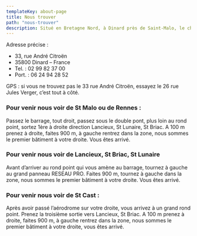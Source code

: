 ```yaml
---
templateKey: about-page
title: Nous trouver
path: "nous-trouver"
description: Situé en Bretagne Nord, à Dinard près de Saint-Malo, le chantier est très accessible de toute la Bretagne, Nord et Sud mais également depuis la Normandie.
---
```


Adresse précise :

- 33, rue André Citroën
- 35800 Dinard – France
- Tel. : 02 99 82 37 00
- Port. : 06 24 94 28 52

GPS : si vous ne trouvez pas le 33 rue André Citroën, essayez le 26 rue Jules Verger, c’est tout à côté.

### Pour venir nous voir de St Malo ou de Rennes :
Passez le barrage, tout droit, passez sous le double pont, plus loin au rond point, sortez 1ère à droite direction Lancieux, St Lunaire, St Briac. A 100 m prenez à droite, faites 900 m, à gauche rentrez dans la zone, nous sommes le premier bâtiment à votre droite. Vous êtes arrivé.

### Pour venir nous voir de Lancieux, St Briac, St Lunaire
Avant d’arriver au rond point qui vous amène au barrage, tournez à gauche au grand panneau RESEAU PRO. Faites 900 m, tournez à gauche dans la zone, nous sommes le premier bâtiment à votre droite. Vous êtes arrivé.

### Pour venir nous voir de St Cast :
Après avoir passé l’aérodrome sur votre droite, vous arrivez à un grand rond point. Prenez la troisième sortie vers Lancieux, St Briac. A 100 m prenez à droite, faites 900 m, à gauche rentrez dans la zone, nous sommes le premier bâtiment à votre droite, vous êtes arrivé.

